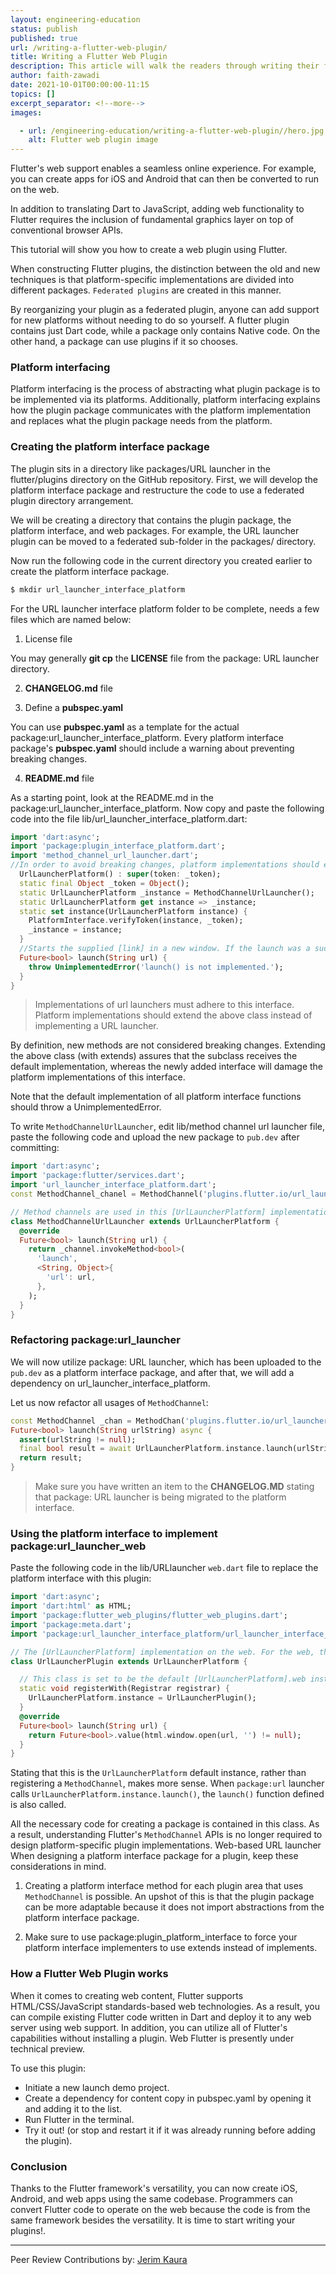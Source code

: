 ```yaml
---
layout: engineering-education
status: publish
published: true
url: /writing-a-flutter-web-plugin/
title: Writing a Flutter Web Plugin
description: This article will walk the readers through writing their first web plugin in Flutter.
author: faith-zawadi
date: 2021-10-01T00:00:00-11:15
topics: []
excerpt_separator: <!--more-->
images:

  - url: /engineering-education/writing-a-flutter-web-plugin//hero.jpg
    alt: Flutter web plugin image
---
```

Flutter's web support enables a seamless online experience. For example, you can create apps for iOS and Android that can then be converted to run on the web. 
<!--more-->
In addition to translating Dart to JavaScript, adding web functionality to Flutter requires the inclusion of fundamental graphics layer on top of conventional browser APIs. 

This tutorial will show you how to create a web plugin using Flutter.

When constructing Flutter plugins, the distinction between the old and new techniques is that platform-specific implementations are divided into different packages. `Federated plugins` are created in this manner. 

By reorganizing your plugin as a federated plugin, anyone can add support for new platforms without needing to do so yourself. A flutter plugin contains just Dart code, while a package only contains Native code. On the other hand, a package can use plugins if it so chooses. 

### Platform interfacing
Platform interfacing is the process of abstracting what plugin package is to be implemented via its platforms. Additionally, platform interfacing explains how the plugin package communicates with the platform implementation and replaces what the plugin package needs from the platform.

### Creating the platform interface package
The plugin sits in a directory like packages/URL launcher in the flutter/plugins directory on the GitHub repository. First, we will develop the platform interface package and restructure the code to use a federated plugin directory arrangement. 

We will be creating a directory that contains the plugin package, the platform interface, and web packages. For example, the URL launcher plugin can be moved to a federated sub-folder in the packages/ directory. 

Now run the following code in the current directory you created earlier to create the platform interface package.

```bash
$ mkdir url_launcher_interface_platform
```

For the URL launcher interface platform folder to be complete, needs a few files which are named below:

1. License file

You may generally **git cp** the **LICENSE** file from the package: URL launcher directory.

2. **CHANGELOG.md** file

3. Define a **pubspec.yaml**

You can use **pubspec.yaml** as a template for the actual package:url_launcher_interface_platform. Every platform interface package's **pubspec.yaml** should include a warning about preventing breaking changes.

4.  **README.md** file

As a starting point, look at the README.md in the package:url_launcher_interface_platform. Now copy and paste the following code into the file lib/url_launcher_interface_platform.dart:

```dart
import 'dart:async';
import 'package:plugin_interface_platform.dart';
import 'method_channel_url_launcher.dart';
//In order to avoid breaking changes, platform implementations should extend this class rather than implement it. Adding new methods to this interface will break platform implementations that 'implement' it; therefore, extending this class assures that the subclass gets the default implementation.
  UrlLauncherPlatform() : super(token: _token);
  static final Object _token = Object();
  static UrlLauncherPlatform _instance = MethodChannelUrlLauncher();
  static UrlLauncherPlatform get instance => _instance;
  static set instance(UrlLauncherPlatform instance) {
    PlatformInterface.verifyToken(instance, _token);
    _instance = instance;
  }
  //Starts the supplied [link] in a new window. If the launch was a success, this function returns [true].
  Future<bool> launch(String url) {
    throw UnimplementedError('launch() is not implemented.');
  }
}
```
> Implementations of url launchers must adhere to this interface. Platform implementations should extend the above class instead of implementing a URL launcher.

By definition, new methods are not considered breaking changes. Extending the above class (with extends) assures that the subclass receives the default implementation, whereas the newly added interface will damage the platform implementations of this interface.

Note that the default implementation of all platform interface functions should throw a UnimplementedError.

To write `MethodChannelUrlLauncher`, edit lib/method channel url launcher file, paste the following code and upload the new package to `pub.dev` after committing:

```dart
import 'dart:async';
import 'package:flutter/services.dart';
import 'url_launcher_interface_platform.dart';
const MethodChannel_chanel = MethodChannel('plugins.flutter.io/url_launcher');

// Method channels are used in this [UrlLauncherPlatform] implementation.
class MethodChannelUrlLauncher extends UrlLauncherPlatform {
  @override
  Future<bool> launch(String url) {
    return _channel.invokeMethod<bool>(
      'launch',
      <String, Object>{
        'url': url,
      },
    );
  }
}
```

### Refactoring package:url_launcher
We will now utilize package: URL launcher, which has been uploaded to the `pub.dev` as a platform interface package, and after that, we will add a dependency on url_launcher_interface_platform.

Let us now refactor all usages of `MethodChannel`:

```dart
const MethodChannel _chan = MethodChan('plugins.flutter.io/url_launcher');
Future<bool> launch(String urlString) async {
  assert(urlString != null);
  final bool result = await UrlLauncherPlatform.instance.launch(urlString);
  return result;
}
```

> Make sure you have written an item to the **CHANGELOG.MD** stating that package: URL launcher is being migrated to the platform interface.

### Using the platform interface to implement package:url_launcher_web
Paste the following code in the lib/URLlauncher `web.dart` file to replace the platform interface with this plugin:

```Dart
import 'dart:async';
import 'dart:html' as HTML;
import 'package:flutter_web_plugins/flutter_web_plugins.dart';
import 'package:meta.dart';
import 'package:url_launcher_interface_platform/url_launcher_interface_platform.dart';

// The [UrlLauncherPlatform] implementation on the web. For the web, this class implements the package:url launcher functionality.
class UrlLauncherPlugin extends UrlLauncherPlatform {

  // This class is set to be the default [UrlLauncherPlatform].web instance.
  static void registerWith(Registrar registrar) {
    UrlLauncherPlatform.instance = UrlLauncherPlugin();
  }
  @override
  Future<bool> launch(String url) {
    return Future<bool>.value(html.window.open(url, '') != null);
  }
}
```

Stating that this is the `UrlLauncherPlatform` default instance, rather than registering a `MethodChannel`, makes more sense. When `package:url` launcher calls `UrlLauncherPlatform.instance.launch()`, the `launch()` function defined is also called.

All the necessary code for creating a package is contained in this class. As a result, understanding Flutter's `MethodChannel` APIs is no longer required to design platform-specific plugin implementations. Web-based URL launcher When designing a platform interface package for a plugin, keep these considerations in mind.

1. Creating a platform interface method for each plugin area that uses `MethodChannel` is possible. An upshot of this is that the plugin package can be more adaptable because it does not import abstractions from the platform interface package.

2. Make sure to use package:plugin_platform_interface to force your platform interface implementers to use extends instead of implements.

### How a Flutter Web Plugin works
When it comes to creating web content, Flutter supports HTML/CSS/JavaScript standards-based web technologies. As a result, you can compile existing Flutter code written in Dart and deploy it to any web server using web support. In addition, you can utilize all of Flutter's capabilities without installing a plugin. Web Flutter is presently under technical preview.

To use this plugin:
- Initiate a new launch demo project.
- Create a dependency for content copy in pubspec.yaml by opening it and adding it to the list.
- Run Flutter in the terminal.
- Try it out! (or stop and restart it if it was already running before adding the plugin).

### Conclusion
Thanks to the Flutter framework's versatility, you can now create iOS, Android, and web apps using the same codebase. Programmers can convert Flutter code to operate on the web because the code is from the same framework besides the versatility. It is time to start writing your plugins!.

---
Peer Review Contributions by: [Jerim Kaura](/engineering-education/authors/jerim-kaura/)
